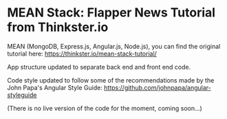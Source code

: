 # MEAN Stack: Flapper News Tutorial from Thinkster.io
MEAN (MongoDB, Express.js, Angular.js, Node.js), you can find the original tutorial here: https://thinkster.io/mean-stack-tutorial/

App structure updated to separate back end and front end code.

Code style updated to follow some of the recommendations made by the John Papa's Angular Style Guide: https://github.com/johnpapa/angular-styleguide

(There is no live version of the code for the moment, coming soon...)
